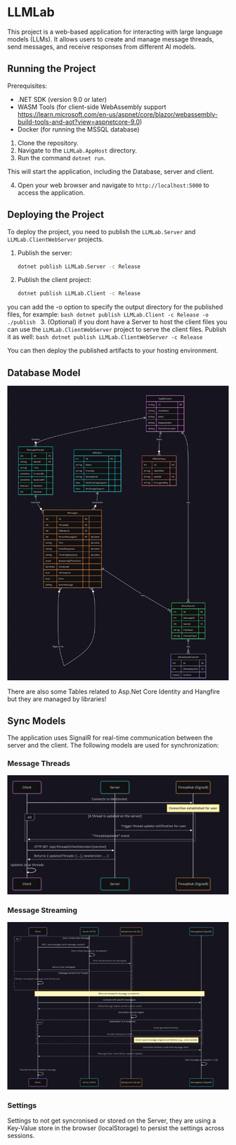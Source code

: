 # LLMLab

This project is a web-based application for interacting with large language models (LLMs). It allows users to create and manage message threads, send messages, and receive responses from different AI models.

## Running the Project

Prerequisites:
*   .NET SDK (version 9.0 or later)
*   WASM Tools (for client-side WebAssembly support https://learn.microsoft.com/en-us/aspnet/core/blazor/webassembly-build-tools-and-aot?view=aspnetcore-9.0)
*   Docker (for running the MSSQL database)


1.  Clone the repository.
2.  Navigate to the `LLMLab.AppHost` directory.
3.  Run the command `dotnet run`.

This will start the application, including the Database, server and client.

4.  Open your web browser and navigate to `http://localhost:5000` to access the application.

## Deploying the Project

To deploy the project, you need to publish the `LLMLab.Server` and `LLMLab.ClientWebServer` projects.

1.  Publish the server:
    ```bash
    dotnet publish LLMLab.Server -c Release
    ```
2.  Publish the client project:
    ```bash
    dotnet publish LLMLab.Client -c Release
    ```
you can add the -o option to specify the output directory for the published files, for example:
    ```bash
    dotnet publish LLMLab.Client -c Release -o ./publish
    ```
3.  (Optional) if you dont have a Server to host the client files you can use the `LLMLab.ClientWebServer` project to serve the client files. Publish it as well:
    ```bash
    dotnet publish LLMLab.ClientWebServer -c Release
    ```

You can then deploy the published artifacts to your hosting environment.

## Database Model

![img_1.png](img_1.png)

There are also some Tables related to Asp.Net Core Identity and Hangfire but they are managed by libraries!

## Sync Models

The application uses SignalR for real-time communication between the server and the client. The following models are used for synchronization:

### Message Threads

![img_2.png](img_2.png)

### Message Streaming

![img_3.png](img_3.png)

### Settings

Settings to not get syncronised or stored on the Server, they are using a Key-Value store in the browser (localStorage) to persist the settings across sessions.